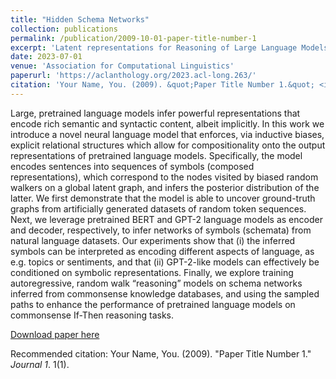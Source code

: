 ```yaml
---
title: "Hidden Schema Networks"
collection: publications
permalink: /publication/2009-10-01-paper-title-number-1
excerpt: 'Latent representations for Reasoning of Large Language Models'
date: 2023-07-01
venue: 'Association for Computational Linguistics'
paperurl: 'https://aclanthology.org/2023.acl-long.263/'
citation: 'Your Name, You. (2009). &quot;Paper Title Number 1.&quot; <i>Journal 1</i>. 1(1).'
---
```


Large, pretrained language models infer powerful representations that encode rich semantic and syntactic content, albeit implicitly. In this work we introduce a novel neural language model that enforces, via inductive biases, explicit relational structures which allow for compositionality onto the output representations of pretrained language models. Specifically, the model encodes sentences into sequences of symbols (composed representations), which correspond to the nodes visited by biased random walkers on a global latent graph, and infers the posterior distribution of the latter. We first demonstrate that the model is able to uncover ground-truth graphs from artificially generated datasets of random token sequences. Next, we leverage pretrained BERT and GPT-2 language models as encoder and decoder, respectively, to infer networks of symbols (schemata) from natural language datasets. Our experiments show that (i) the inferred symbols can be interpreted as encoding different aspects of language, as e.g. topics or sentiments, and that (ii) GPT-2-like models can effectively be conditioned on symbolic representations. Finally, we explore training autoregressive, random walk “reasoning” models on schema networks inferred from commonsense knowledge databases, and using the sampled paths to enhance the performance of pretrained language models on commonsense If-Then reasoning tasks.

[Download paper here](https://aclanthology.org/2023.acl-long.263.pdf)

Recommended citation: Your Name, You. (2009). "Paper Title Number 1." <i>Journal 1</i>. 1(1).
